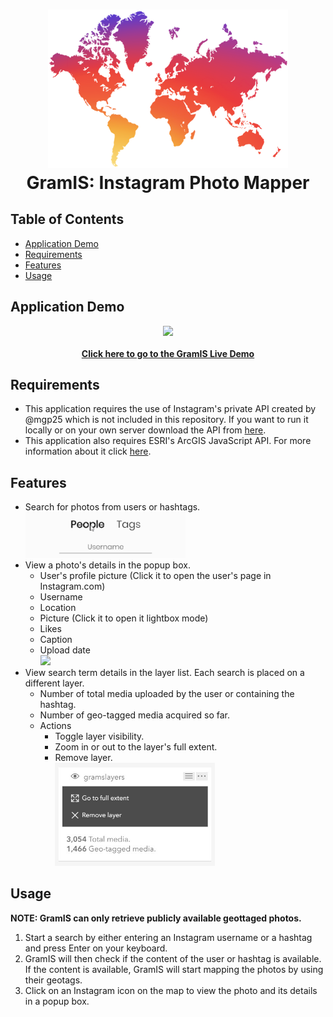 <h1 align="center">
    <img src="./Documentation/GramIS-Logo.png" width="384"/><br />
    GramIS: Instagram Photo Mapper
</h1>

## Table of Contents

- [Application Demo](#application-demo)
- [Requirements](#requirements)
- [Features](#features)
- [Usage](#usage)

## Application Demo

<div align="center">
    <a href="http://www.josejuansandoval.com/projects/gramis/">
        <img src="./Documentation/GramIS-Demo.gif" width="640"/><br /><br />
        <strong>Click here to go to the GramIS Live Demo</strong>
    </a>
</div>

## Requirements

* This application requires the use of Instagram's private API created by @mgp25 which is not included in this repository. If you want to run it locally or on your own server download the API from [here](https://github.com/mgp25/Instagram-API).
* This application also requires ESRI's ArcGIS JavaScript API. For more information about it click [here](https://developers.arcgis.com/javascript/).

## Features

* Search for photos from users or hashtags.<br />
  <img src="./Documentation/gramis-searchbox.gif" width="256"/><br />
* View a photo's details in the popup box.
  * User's profile picture (Click it to open the user's page in Instagram.com)
  * Username
  * Location
  * Picture (Click it to open it lightbox mode)
  * Likes
  * Caption
  * Upload date<br />
  <img src="./Documentation/gramis-popup.gif" width="256"/><br />
* View search term details in the layer list. Each search is placed on a different layer.
  * Number of total media uploaded by the user or containing the hashtag.
  * Number of geo-tagged media acquired so far.
  * Actions
    * Toggle layer visibility.
    * Zoom in or out to the layer's full extent.
    * Remove layer.<br />
  <img src="./Documentation/gramis-layerlist.jpg" width="256"/><br />

## Usage

**NOTE: GramIS can only retrieve publicly available geottaged photos.**

1. Start a search by either entering an Instagram username or a hashtag and press Enter on your keyboard.
2. GramIS will then check if the content of the user or hashtag is available. If the content is available, GramIS will start mapping the photos by using their geotags.
3. Click on an Instagram icon on the map to view the photo and its details in a popup box.
